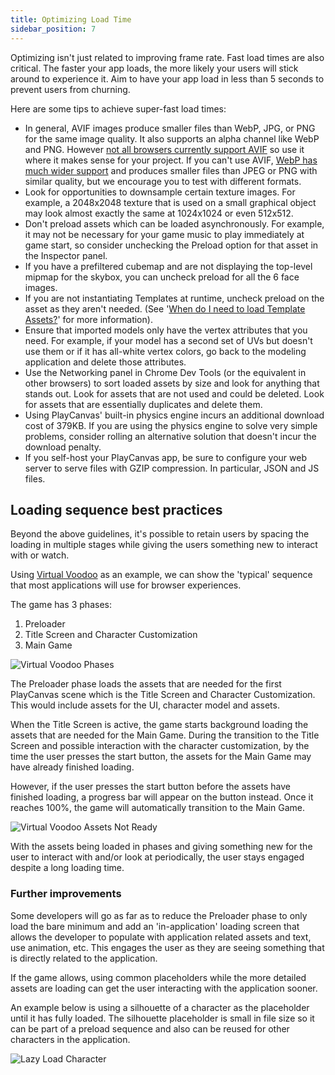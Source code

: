 ```yaml
---
title: Optimizing Load Time
sidebar_position: 7
---
```


Optimizing isn't just related to improving frame rate. Fast load times are also critical. The faster your app loads, the more likely your users will stick around to experience it. Aim to have your app load in less than 5 seconds to prevent users from churning.

Here are some tips to achieve super-fast load times:

* In general, AVIF images produce smaller files than WebP, JPG, or PNG for the same image quality. It also supports an alpha channel like WebP and PNG. However [not all browsers currently support AVIF](https://caniuse.com/avif) so use it where it makes sense for your project. If you can't use AVIF, [WebP has much wider support](https://caniuse.com/webp) and produces smaller files than JPEG or PNG with similar quality, but we encourage you to test with different formats.
* Look for opportunities to downsample certain texture images. For example, a 2048x2048 texture that is used on a small graphical object may look almost exactly the same at 1024x1024 or even 512x512.
* Don't preload assets which can be loaded asynchronously. For example, it may not be necessary for your game music to play immediately at game start, so consider unchecking the Preload option for that asset in the Inspector panel.
* If you have a prefiltered cubemap and are not displaying the top-level mipmap for the skybox, you can uncheck preload for all the 6 face images.
* If you are not instantiating Templates at runtime, uncheck preload on the asset as they aren't needed. (See '[When do I need to load Template Assets?][1]' for more information).
* Ensure that imported models only have the vertex attributes that you need. For example, if your model has a second set of UVs but doesn't use them or if it has all-white vertex colors, go back to the modeling application and delete those attributes.
* Use the Networking panel in Chrome Dev Tools (or the equivalent in other browsers) to sort loaded assets by size and look for anything that stands out. Look for assets that are not used and could be deleted. Look for assets that are essentially duplicates and delete them.
* Using PlayCanvas' built-in physics engine incurs an additional download cost of 379KB. If you are using the physics engine to solve very simple problems, consider rolling an alternative solution that doesn't incur the download penalty.
* If you self-host your PlayCanvas app, be sure to configure your web server to serve files with GZIP compression. In particular, JSON and JS files.

## Loading sequence best practices

Beyond the above guidelines, it's possible to retain users by spacing the loading in multiple stages while giving the users something new to interact with or watch.

Using [Virtual Voodoo][2] as an example, we can show the 'typical' sequence that most applications will use for browser experiences.

The game has 3 phases:

1. Preloader
2. Title Screen and Character Customization
3. Main Game

![Virtual Voodoo Phases](/img/user-manual/optimization/loading/virtual-voodoo-phases.jpg)

The Preloader phase loads the assets that are needed for the first PlayCanvas scene which is the Title Screen and Character Customization. This would include assets for the UI, character model and assets.

When the Title Screen is active, the game starts background loading the assets that are needed for the Main Game. During the transition to the Title Screen and possible interaction with the character customization, by the time the user presses the start button, the assets for the Main Game may have already finished loading.

However, if the user presses the start button before the assets have finished loading, a progress bar will appear on the button instead. Once it reaches 100%, the game will automatically transition to the Main Game.

![Virtual Voodoo Assets Not Ready](/img/user-manual/optimization/loading/virtual-voodoo-assets-not-ready.gif)

With the assets being loaded in phases and giving something new for the user to interact with and/or look at periodically, the user stays engaged despite a long loading time.

### Further improvements

Some developers will go as far as to reduce the Preloader phase to only load the bare minimum and add an 'in-application' loading screen that allows the developer to populate with application related assets and text, use animation, etc. This engages the user as they are seeing something that is directly related to the application.

If the game allows, using common placeholders while the more detailed assets are loading can get the user interacting with the application sooner.

An example below is using a silhouette of a character as the placeholder until it has fully loaded. The silhouette placeholder is small in file size so it can be part of a preload sequence and also can be reused for other characters in the application.

![Lazy Load Character](/img/user-manual/optimization/loading/character-load.gif)

[1]: /user-manual/editor/templates/#when-do-i-need-to-load-template-assets
[2]: https://playcanv.as/p/tRUfwVg1/
